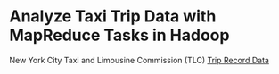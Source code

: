 # Analyze Taxi Trip Data with MapReduce Tasks in Hadoop
New York City Taxi and Limousine Commission (TLC) [Trip Record Data](https://registry.opendata.aws/nyc-tlc-trip-records-pds/)
